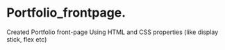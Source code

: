 # Portfolio_frontpage.
Created Portfolio front-page Using HTML and CSS properties (like display stick, flex etc)
